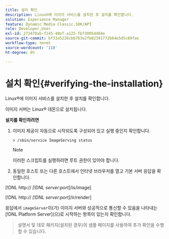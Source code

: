 ```yaml
---
title: 설치 확인
description: Linux®에 이미지 서비스를 설치한 후 설치를 확인합니다.
solution: Experience Manager
feature: Dynamic Media Classic,SDK/API
role: Developer,User
exl-id: 273478ab-f245-48ef-a125-fb738054484e
source-git-commit: bf31e5226cbb763e2fb82391772b64e5d5c89fae
workflow-type: tm+mt
source-wordcount: '118'
ht-degree: 0%

---
```


# 설치 확인{#verifying-the-installation}

Linux®에 이미지 서비스를 설치한 후 설치를 확인합니다.

이미지 서버는 Linux® 데몬으로 설치됩니다.

**설치를 확인하려면**

1. 이미지 제공이 자동으로 시작되도록 구성되어 있고 실행 중인지 확인합니다.

   `> /sbin/service ImageServing status`

   >[!NOTE]
   >
   >이러한 스크립트를 실행하려면 루트 권한이 있어야 합니다.

1. 동일한 호스트 또는 다른 호스트에서 인터넷 브라우저를 열고 기본 서버 응답을 확인합니다.

[!DNL http:// *[!DNL server:port]*/is/image]

[!DNL  http:// *[!DNL server:port]*/ir/render]

응답에서 `imageServer`이(가) 이미지 서버와 성공적으로 통신할 수 있음을 나타내는 [!DNL Platform Server]&#x200B;(으)로 시작하는 항목이 있는지 확인합니다.

>설명서 및 데모 패키지(설치된 경우)의 샘플 페이지를 사용하여 추가 확인을 수행할 수 있습니다.

